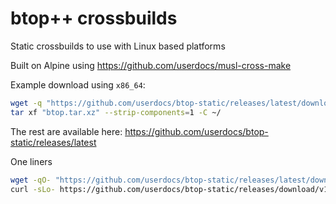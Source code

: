 # btop++ crossbuilds

Static crossbuilds to use with Linux based platforms

Built on Alpine using <https://github.com/userdocs/musl-cross-make>

Example download using `x86_64`:

```bash
wget -q "https://github.com/userdocs/btop-static/releases/latest/download/x86_64-linux-musl.tar.xz" -O ~/btop.tar.xz
tar xf "btop.tar.xz" --strip-components=1 -C ~/
```

The rest are available here: https://github.com/userdocs/btop-static/releases/latest

One liners

```bash
wget -qO- "https://github.com/userdocs/btop-static/releases/latest/download/x86_64-linux-musl.tar.xz" | tar xfJ - -C /usr/local
curl -sLo- https://github.com/userdocs/btop-static/releases/download/v1.4.4/x86_64-linux-musl.tar.xz | tar xfJ - -C /usr/local
```

